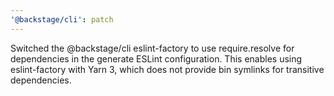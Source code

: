 ```yaml
---
'@backstage/cli': patch
---
```


Switched the @backstage/cli eslint-factory to use require.resolve for dependencies in the generate ESLint configuration. This enables using eslint-factory with Yarn 3, which does not provide bin symlinks for transitive dependencies.
